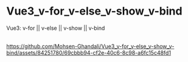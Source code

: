 # Vue3_v-for_v-else_v-show_v-bind
Vue3: v-for || v-else || v-show || v-bind
<br/><br/>

https://github.com/Mohsen-Ghandali/Vue3_v-for_v-else_v-show_v-bind/assets/84251780/69cbbb94-cf2e-40c6-8c98-a6fc15c48fd1

